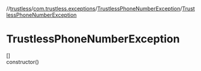 //[trustless](../../../index.md)/[com.trustless.exceptions](../index.md)/[TrustlessPhoneNumberException](index.md)/[TrustlessPhoneNumberException](-trustless-phone-number-exception.md)

# TrustlessPhoneNumberException

[]\
constructor()
